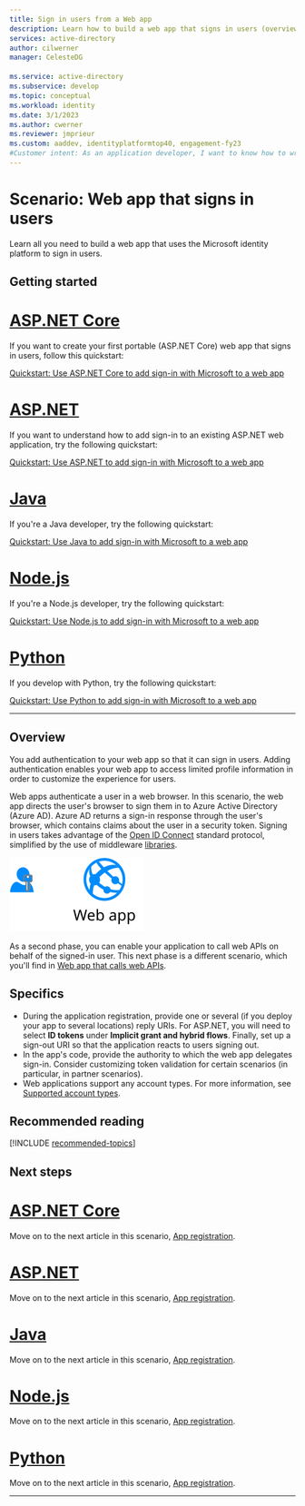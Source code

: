 ```yaml
---
title: Sign in users from a Web app
description: Learn how to build a web app that signs in users (overview)
services: active-directory
author: cilwerner
manager: CelesteDG

ms.service: active-directory
ms.subservice: develop
ms.topic: conceptual
ms.workload: identity
ms.date: 3/1/2023
ms.author: cwerner
ms.reviewer: jmprieur
ms.custom: aaddev, identityplatformtop40, engagement-fy23
#Customer intent: As an application developer, I want to know how to write a web app that signs in users by using the Microsoft identity platform.
---
```


# Scenario: Web app that signs in users

Learn all you need to build a web app that uses the Microsoft identity platform to sign in users.

## Getting started

# [ASP.NET Core](#tab/aspnetcore)

If you want to create your first portable (ASP.NET Core) web app that signs in users, follow this quickstart:

[Quickstart: Use ASP.NET Core to add sign-in with Microsoft to a web app](web-app-quickstart.md?pivots=devlang-aspnet-core)

# [ASP.NET](#tab/aspnet)

If you want to understand how to add sign-in to an existing ASP.NET web application, try the following quickstart:

[Quickstart: Use ASP.NET to add sign-in with Microsoft to a web app](web-app-quickstart.md?pivots=devlang-aspnet)

# [Java](#tab/java)

If you're a Java developer, try the following quickstart:

[Quickstart: Use Java to add sign-in with Microsoft to a web app](web-app-quickstart.md?pivots=devlang-java)

# [Node.js](#tab/nodejs)

If you're a Node.js developer, try the following quickstart:

[Quickstart: Use Node.js to add sign-in with Microsoft to a web app](web-app-quickstart.md?pivots=devlang-nodejs-msal)

# [Python](#tab/python)

If you develop with Python, try the following quickstart:

[Quickstart: Use Python to add sign-in with Microsoft to a web app](web-app-quickstart.md?pivots=devlang-python)

---

## Overview

You add authentication to your web app so that it can sign in users. Adding authentication enables your web app to access limited profile information in order to customize the experience for users.

Web apps authenticate a user in a web browser. In this scenario, the web app directs the user's browser to sign them in to Azure Active Directory (Azure AD). Azure AD returns a sign-in response through the user's browser, which contains claims about the user in a security token. Signing in users takes advantage of the [Open ID Connect](./v2-protocols-oidc.md) standard protocol, simplified by the use of middleware [libraries](scenario-web-app-sign-user-app-configuration.md#microsoft-libraries-supporting-web-apps).

![Web app signs in users](./media/scenario-webapp/scenario-webapp-signs-in-users.svg)

As a second phase, you can enable your application to call web APIs on behalf of the signed-in user. This next phase is a different scenario, which you'll find in [Web app that calls web APIs](scenario-web-app-call-api-overview.md).

## Specifics

- During the application registration, provide one or several (if you deploy your app to several locations) reply URIs. For ASP.NET, you will need to select **ID tokens** under **Implicit grant and hybrid flows**. Finally, set up a sign-out URI so that the application reacts to users signing out.
- In the app's code, provide the authority to which the web app delegates sign-in. Consider customizing token validation for certain scenarios (in particular, in partner scenarios).
- Web applications support any account types. For more information, see [Supported account types](v2-supported-account-types.md).

## Recommended reading

[!INCLUDE [recommended-topics](../../../includes/active-directory-develop-scenarios-prerequisites.md)]

## Next steps

# [ASP.NET Core](#tab/aspnetcore)

Move on to the next article in this scenario,
[App registration](./scenario-web-app-sign-user-app-registration.md?tabs=aspnetcore).

# [ASP.NET](#tab/aspnet)

Move on to the next article in this scenario,
[App registration](./scenario-web-app-sign-user-app-registration.md?tabs=aspnet).

# [Java](#tab/java)

Move on to the next article in this scenario,
[App registration](./scenario-web-app-sign-user-app-registration.md?tabs=java).

# [Node.js](#tab/nodejs)

Move on to the next article in this scenario,
[App registration](./scenario-web-app-sign-user-app-registration.md?tabs=nodejs).

# [Python](#tab/python)

Move on to the next article in this scenario,
[App registration](./scenario-web-app-sign-user-app-registration.md?tabs=python).

---
